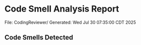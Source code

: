 # Code Smell Analysis Report
File: CodingReviewer/
Generated: Wed Jul 30 07:35:00 CDT 2025

## Code Smells Detected


